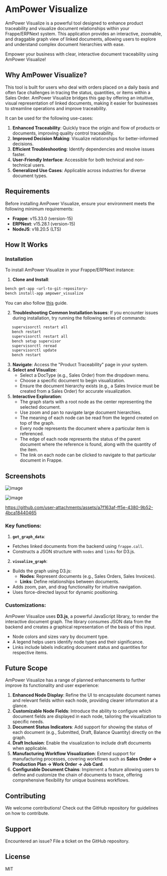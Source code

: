 # AmPower Visualize

AmPower Visualize is a powerful tool designed to enhance product traceability and visualize document relationships within your Frappe/ERPNext system. This application provides an interactive, zoomable, and draggable graph view of linked documents, allowing users to explore and understand complex document hierarchies with ease.

Empower your business with clear, interactive document traceability using AmPower Visualize!

## Why AmPower Visualize?

This tool is built for users who deal with orders placed on a daily basis and often face challenges in tracing the status, quantities, or items within a Sales Order. AmPower Visualize bridges this gap by offering an intuitive, visual representation of linked documents, making it easier for businesses to streamline operations and improve traceability.

It can be used for the following use-cases:

1. **Enhanced Traceability**: Quickly trace the origin and flow of products or documents, improving quality control traceability.
2. **Improved Decision Making**: Visualize relationships for better-informed decisions.
3. **Efficient Troubleshooting**: Identify dependencies and resolve issues faster.
4. **User-Friendly Interface**: Accessible for both technical and non-technical users.
5. **Generalized Use Cases**: Applicable across industries for diverse document types.

## Requirements

Before installing AmPower Visualize, ensure your environment meets the following minimum requirements:
- **Frappe**: v15.33.0 (version-15)
- **ERPNext**: v15.28.1 (version-15)
- **NodeJS**: v18.20.5 (LTS)

## How It Works

### Installation

To install AmPower Visualize in your Frappe/ERPNext instance:

1. **Clone and Install**:
```bash
bench get-app <url-to-git-repository>
bench install-app ampower_visualize
```
You can also follow [this](https://discuss.frappe.io/t/install-custom-app-from-github/23458) guide.

2. **Troubleshooting Common Installation Issues**:
If you encounter issues during installation, try running the following series of commands:
```bash
   supervisorctl restart all
   bench restart
   supervisorctl restart all
   bench setup supervisor
   supervisorctl reread
   supervisorctl update
   bench restart
```
3. **Navigate**: Access the "Product Traceability" page in your system.
4. **Select and Visualize**:
    - Select a DocType (e.g., Sales Order) from the dropdown menu.
    - Choose a specific document to begin visualization.
    - Ensure the document hierarchy exists (e.g., a Sales Invoice must be created from a Sales Order) for accurate visualization.
5. **Interactive Exploration**:
    - The graph starts with a root node as the center representing the selected document.
    - Use zoom and pan to navigate large document hierarchies.
    - The meaning of each node can be read from the legend created on top of the graph.
    - Every node represents the document where a particular item is referenced.
    - The edge of each node represents the status of the parent document where the reference is found, along with the quantity of the item.
    - The link on each node can be clicked to navigate to that particular document in Frappe.

## Screenshots
![image](https://github.com/user-attachments/assets/a57cfc80-6bba-4ad0-b365-a39ec368df01)

![image](https://github.com/user-attachments/assets/db3e5e41-9bb2-4b27-aba2-9e13edc66873)

https://github.com/user-attachments/assets/a7f163af-ff5e-4380-9b52-4bca18440465

### Key functions:
1. **`get_graph_data`**:
- Fetches linked documents from the backend using `frappe.call`.
- Constructs a JSON structure with `nodes` and `links` for D3.js.

2. **`visualize_graph`**:
- Builds the graph using D3.js:
  - **Nodes**: Represent documents (e.g., Sales Orders, Sales Invoices).
  - **Links**: Define relationships between documents.
- Adds zoom, pan, and drag functionality for intuitive navigation.
- Uses force-directed layout for dynamic positioning.

### Customizations:

AmPower Visualize uses **D3.js**, a powerful JavaScript library, to render the interactive document graph. The library consumes JSON data from the backend and creates a graphical representation of the basis of this input.

- Node colors and sizes vary by document type.
- A legend helps users identify node types and their significance.
- Links include labels indicating document status and quantities for respective items.

## Future Scope

AmPower Visualize has a range of planned enhancements to further improve its functionality and user experience:

1. **Enhanced Node Display**: Refine the UI to encapsulate document names and relevant fields within each node, providing clearer information at a glance.
2. **Customizable Node Fields**: Introduce the ability to configure which document fields are displayed in each node, tailoring the visualization to specific needs.
3. **Document Status Indicators**: Add support for showing the status of each document (e.g., Submitted, Draft, Balance Quantity) directly on the graph.
4. **Draft Inclusion**: Enable the visualization to include draft documents when applicable.
5. **Manufacturing Workflow Visualization**: Extend support for manufacturing processes, covering workflows such as **Sales Order → Production Plan → Work Order → Job Card**.
6. **Configurable Document Chains**: Implement a feature allowing users to define and customize the chain of documents to trace, offering comprehensive flexibility for unique business workflows.

## Contributing

We welcome contributions! Check out the GitHub repository for guidelines on how to contribute.

## Support

Encountered an issue? File a ticket on the GitHub repository.

## License

MIT
